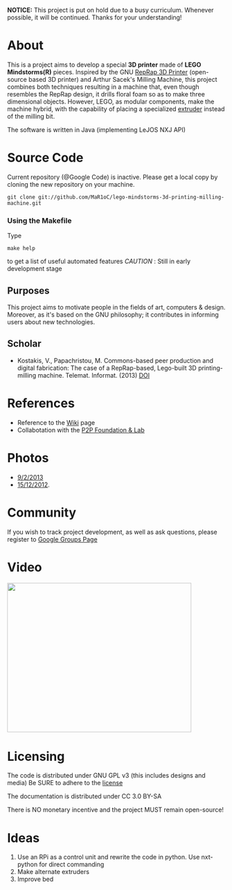 **NOTICE:** This project is put on hold due to a busy curriculum. Whenever possible, it will be continued. Thanks for your understanding!

# About #
This is a project aims to develop a special **3D printer** made of **LEGO Mindstorms(R)** pieces. Inspired by the GNU [RepRap 3D Printer](http://www.reprap.org/) (open-source based 3D printer) and Arthur Sacek's Milling Machine, this project combines both techniques  resulting in a machine that, even though  resembles the RepRap design, it drills floral foam so as to make  three dimensional objects. However, LEGO, as modular components, make the machine hybrid, with the capability of placing a specialized [extruder](Extruder.md) instead of the milling bit.

The software is written in Java (implementing LeJOS NXJ API)

# Source Code #
Current repository (@Google Code) is inactive. Please get a local copy by cloning the new repository on your machine.

```
git clone git://github.com/MaR1oC/lego-mindstorms-3d-printing-milling-machine.git
```

### Using the Makefile ###
Type

```
make help
```
to get a list of useful automated features
_CAUTION_ : Still in early development stage

## Purposes ##
This project aims to motivate people in the fields of art, computers & design. Moreover, as it's based on the GNU philosophy; it contributes in informing users about new technologies.

## Scholar ##

  * Kostakis, V., Papachristou, M. Commons-based peer production and digital fabrication: The case of a RepRap-based, Lego-built 3D printing-milling machine. Telemat. Informat. (2013) [DOI](http://dx.doi.org/10.1016/j.tele.2013.09.006)

# References #

  * Reference to the [Wiki](http://code.google.com/p/lego-mindstorms-3d-printing-machine/w/list) page
  * Collabotation with the [P2P Foundation & Lab](http://p2pfoundation.net/Main_Page)

# Photos #

  * [9/2/2013](https://plus.google.com/b/114793832022163550064/photos/114793832022163550064/albums/5843005118086226881)
  * [15/12/2012](http://plus.google.com/photos/114793832022163550064/albums/5821926969971947137).

# Community #

If you wish to track project development, as well as ask questions, please register to [Google Groups Page](http://groups.google.com/forum/?hl=el&fromgroups#!forum/lego-3d-printing-machine)

# Video #
<a href='http://www.youtube.com/watch?feature=player_embedded&v=NWtMg6Zlj1c' target='_blank'><img src='http://img.youtube.com/vi/NWtMg6Zlj1c/0.jpg' width='425' height=344 /></a>


# Licensing #

The code is distributed under GNU GPL v3 (this includes designs and media)
Be SURE to adhere to the [license](http://www.gnu.org/licenses/gpl.html)

The documentation is distributed under CC 3.0 BY-SA

There is NO monetary incentive and the project MUST remain open-source!


# Ideas #
  1. Use an RPi as a control unit and rewrite the code in python. Use nxt-python for direct commanding
  1. Make alternate extruders
  1. Improve bed



